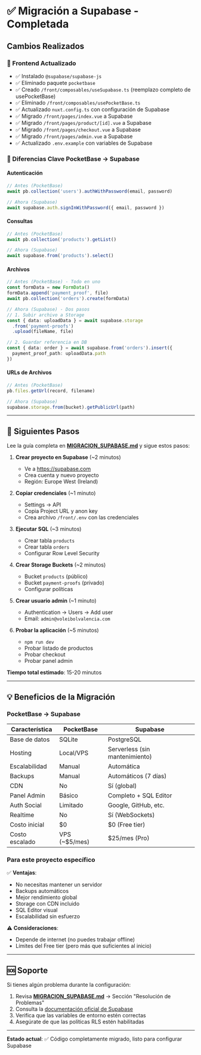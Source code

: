 # ✅ Migración a Supabase - Completada

## Cambios Realizados

### 🔄 Frontend Actualizado
- ✅ Instalado `@supabase/supabase-js`
- ✅ Eliminado paquete `pocketbase`
- ✅ Creado `/front/composables/useSupabase.ts` (reemplazo completo de usePocketBase)
- ✅ Eliminado `/front/composables/usePocketBase.ts`
- ✅ Actualizado `nuxt.config.ts` con configuración de Supabase
- ✅ Migrado `/front/pages/index.vue` a Supabase
- ✅ Migrado `/front/pages/product/[id].vue` a Supabase
- ✅ Migrado `/front/pages/checkout.vue` a Supabase
- ✅ Migrado `/front/pages/admin.vue` a Supabase
- ✅ Actualizado `.env.example` con variables de Supabase

### 📝 Diferencias Clave PocketBase → Supabase

#### Autenticación
```typescript
// Antes (PocketBase)
await pb.collection('users').authWithPassword(email, password)

// Ahora (Supabase)
await supabase.auth.signInWithPassword({ email, password })
```

#### Consultas
```typescript
// Antes (PocketBase)
await pb.collection('products').getList()

// Ahora (Supabase)
await supabase.from('products').select()
```

#### Archivos
```typescript
// Antes (PocketBase) - Todo en uno
const formData = new FormData()
formData.append('payment_proof', file)
await pb.collection('orders').create(formData)

// Ahora (Supabase) - Dos pasos
// 1. Subir archivo a Storage
const { data: uploadData } = await supabase.storage
  .from('payment-proofs')
  .upload(fileName, file)

// 2. Guardar referencia en DB
const { data: order } = await supabase.from('orders').insert({
  payment_proof_path: uploadData.path
})
```

#### URLs de Archivos
```typescript
// Antes (PocketBase)
pb.files.getUrl(record, filename)

// Ahora (Supabase)
supabase.storage.from(bucket).getPublicUrl(path)
```

---

## 🚀 Siguientes Pasos

Lee la guía completa en **[MIGRACION_SUPABASE.md](./MIGRACION_SUPABASE.md)** y sigue estos pasos:

1. **Crear proyecto en Supabase** (~2 minutos)
   - Ve a https://supabase.com
   - Crea cuenta y nuevo proyecto
   - Región: Europe West (Ireland)

2. **Copiar credenciales** (~1 minuto)
   - Settings → API
   - Copia Project URL y anon key
   - Crea archivo `/front/.env` con las credenciales

3. **Ejecutar SQL** (~3 minutos)
   - Crear tabla `products`
   - Crear tabla `orders`
   - Configurar Row Level Security

4. **Crear Storage Buckets** (~2 minutos)
   - Bucket `products` (público)
   - Bucket `payment-proofs` (privado)
   - Configurar políticas

5. **Crear usuario admin** (~1 minuto)
   - Authentication → Users → Add user
   - Email: `admin@voleibolvalencia.com`

6. **Probar la aplicación** (~5 minutos)
   - `npm run dev`
   - Probar listado de productos
   - Probar checkout
   - Probar panel admin

**Tiempo total estimado**: 15-20 minutos

---

## 💡 Beneficios de la Migración

### PocketBase → Supabase

| Característica | PocketBase | Supabase |
|---------------|-----------|----------|
| Base de datos | SQLite | PostgreSQL |
| Hosting | Local/VPS | Serverless (sin mantenimiento) |
| Escalabilidad | Manual | Automática |
| Backups | Manual | Automáticos (7 días) |
| CDN | No | Sí (global) |
| Panel Admin | Básico | Completo + SQL Editor |
| Auth Social | Limitado | Google, GitHub, etc. |
| Realtime | No | Sí (WebSockets) |
| Costo inicial | $0 | $0 (Free tier) |
| Costo escalado | VPS (~$5/mes) | $25/mes (Pro) |

### Para este proyecto específico

✅ **Ventajas**:
- No necesitas mantener un servidor
- Backups automáticos
- Mejor rendimiento global
- Storage con CDN incluido
- SQL Editor visual
- Escalabilidad sin esfuerzo

⚠️ **Consideraciones**:
- Depende de internet (no puedes trabajar offline)
- Límites del Free tier (pero más que suficientes al inicio)

---

## 🆘 Soporte

Si tienes algún problema durante la configuración:

1. Revisa **[MIGRACION_SUPABASE.md](./MIGRACION_SUPABASE.md)** → Sección "Resolución de Problemas"
2. Consulta la [documentación oficial de Supabase](https://supabase.com/docs)
3. Verifica que las variables de entorno estén correctas
4. Asegúrate de que las políticas RLS estén habilitadas

---

**Estado actual**: ✅ Código completamente migrado, listo para configurar Supabase
